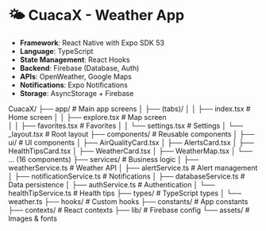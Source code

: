 # 🌤️ CuacaX - Weather App
- **Framework**: React Native with Expo SDK 53
- **Language**: TypeScript
- **State Management**: React Hooks
- **Backend**: Firebase (Database, Auth)
- **APIs**: OpenWeather, Google Maps
- **Notifications**: Expo Notifications
- **Storage**: AsyncStorage + Firebase


CuacaX/
├── app/                    # Main app screens
│   ├── (tabs)/
│   │   ├── index.tsx      # Home screen
│   │   ├── explore.tsx    # Map screen  
│   │   ├── favorites.tsx  # Favorites
│   │   └── settings.tsx   # Settings
│   └── _layout.tsx        # Root layout
├── components/            # Reusable components
│   ├── ui/               # UI components
│   ├── AirQualityCard.tsx
│   ├── AlertsCard.tsx
│   ├── HealthTipsCard.tsx
│   ├── WeatherCard.tsx
│   ├── WeatherMap.tsx
│   └── ... (16 components)
├── services/             # Business logic
│   ├── weatherService.ts  # Weather API
│   ├── alertService.ts    # Alert management
│   ├── notificationService.ts # Notifications
│   ├── databaseService.ts # Data persistence
│   ├── authService.ts     # Authentication
│   └── healthTipService.ts # Health tips
├── types/               # TypeScript types
│   └── weather.ts
├── hooks/              # Custom hooks
├── constants/          # App constants
├── contexts/           # React contexts
├── lib/               # Firebase config
└── assets/           # Images & fonts
```
